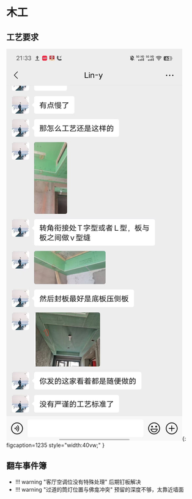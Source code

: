 # 木工

## 工艺要求
![避坑攻略](images/吊顶工艺要求.jpg "监工指南"){: figcaption=1235 style="width:40vw;" }


## 翻车事件簿

- !!! warning "客厅空调位没有特殊处理"
    后期钉板解决
- !!! warning "过道的筒灯位置与佛龛冲突"
    预留的深度不够，太靠近墙面


